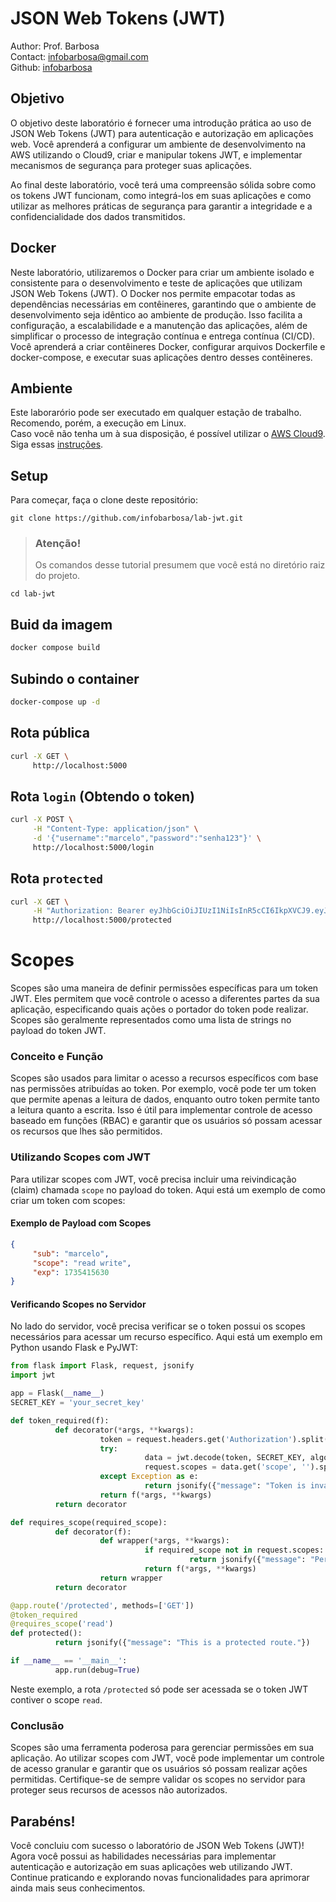 # JSON Web Tokens (JWT)
Author: Prof. Barbosa<br>
Contact: infobarbosa@gmail.com<br>
Github: [infobarbosa](https://github.com/infobarbosa)

## Objetivo
O objetivo deste laboratório é fornecer uma introdução prática ao uso de JSON Web Tokens (JWT) para autenticação e autorização em aplicações web. Você aprenderá a configurar um ambiente de desenvolvimento na AWS utilizando o Cloud9, criar e manipular tokens JWT, e implementar mecanismos de segurança para proteger suas aplicações.

Ao final deste laboratório, você terá uma compreensão sólida sobre como os tokens JWT funcionam, como integrá-los em suas aplicações e como utilizar as melhores práticas de segurança para garantir a integridade e a confidencialidade dos dados transmitidos.

## Docker
Neste laboratório, utilizaremos o Docker para criar um ambiente isolado e consistente para o desenvolvimento e teste de aplicações que utilizam JSON Web Tokens (JWT). O Docker nos permite empacotar todas as dependências necessárias em contêineres, garantindo que o ambiente de desenvolvimento seja idêntico ao ambiente de produção. Isso facilita a configuração, a escalabilidade e a manutenção das aplicações, além de simplificar o processo de integração contínua e entrega contínua (CI/CD). Você aprenderá a criar contêineres Docker, configurar arquivos Dockerfile e docker-compose, e executar suas aplicações dentro desses contêineres.

## Ambiente 
Este laborarório pode ser executado em qualquer estação de trabalho.<br>
Recomendo, porém, a execução em Linux.<br>
Caso você não tenha um à sua disposição, é possível utilizar o [AWS Cloud9](https://aws.amazon.com/cloud9/). Siga essas [instruções](Cloud9/README.md).

## Setup
Para começar, faça o clone deste repositório:
```
git clone https://github.com/infobarbosa/lab-jwt.git

```

>### Atenção! 
> Os comandos desse tutorial presumem que você está no diretório raiz do projeto.

```
cd lab-jwt

```

## Buid da imagem
```sh
docker compose build

```

## Subindo o container
```sh
docker-compose up -d

```

## Rota pública
```sh
curl -X GET \
     http://localhost:5000

```
## Rota `login` (Obtendo o token)
```sh
curl -X POST \
     -H "Content-Type: application/json" \
     -d '{"username":"marcelo","password":"senha123"}' \
     http://localhost:5000/login

```

## Rota `protected`
```sh
curl -X GET \
     -H "Authorization: Bearer eyJhbGciOiJIUzI1NiIsInR5cCI6IkpXVCJ9.eyJzdWIiOiJtYXJjZWxvIiwiZXhwIjoxNzM1NDE1NjMwfQ.yz50XQcKsiwr3-BYmqqzsJibPoV0_EMlmB3esi5gH4s" \
     http://localhost:5000/protected

```

# Scopes
Scopes são uma maneira de definir permissões específicas para um token JWT. Eles permitem que você controle o acesso a diferentes partes da sua aplicação, especificando quais ações o portador do token pode realizar. Scopes são geralmente representados como uma lista de strings no payload do token JWT.

### Conceito e Função
Scopes são usados para limitar o acesso a recursos específicos com base nas permissões atribuídas ao token. Por exemplo, você pode ter um token que permite apenas a leitura de dados, enquanto outro token permite tanto a leitura quanto a escrita. Isso é útil para implementar controle de acesso baseado em funções (RBAC) e garantir que os usuários só possam acessar os recursos que lhes são permitidos.

### Utilizando Scopes com JWT
Para utilizar scopes com JWT, você precisa incluir uma reivindicação (claim) chamada `scope` no payload do token. Aqui está um exemplo de como criar um token com scopes:

#### Exemplo de Payload com Scopes
```json
{
     "sub": "marcelo",
     "scope": "read write",
     "exp": 1735415630
}
```

#### Verificando Scopes no Servidor
No lado do servidor, você precisa verificar se o token possui os scopes necessários para acessar um recurso específico. Aqui está um exemplo em Python usando Flask e PyJWT:

```python
from flask import Flask, request, jsonify
import jwt

app = Flask(__name__)
SECRET_KEY = 'your_secret_key'

def token_required(f):
          def decorator(*args, **kwargs):
                    token = request.headers.get('Authorization').split()[1]
                    try:
                              data = jwt.decode(token, SECRET_KEY, algorithms=["HS256"])
                              request.scopes = data.get('scope', '').split()
                    except Exception as e:
                              return jsonify({"message": "Token is invalid!"}), 403
                    return f(*args, **kwargs)
          return decorator

def requires_scope(required_scope):
          def decorator(f):
                    def wrapper(*args, **kwargs):
                              if required_scope not in request.scopes:
                                        return jsonify({"message": "Permission denied!"}), 403
                              return f(*args, **kwargs)
                    return wrapper
          return decorator

@app.route('/protected', methods=['GET'])
@token_required
@requires_scope('read')
def protected():
          return jsonify({"message": "This is a protected route."})

if __name__ == '__main__':
          app.run(debug=True)
```

Neste exemplo, a rota `/protected` só pode ser acessada se o token JWT contiver o scope `read`.

### Conclusão
Scopes são uma ferramenta poderosa para gerenciar permissões em sua aplicação. Ao utilizar scopes com JWT, você pode implementar um controle de acesso granular e garantir que os usuários só possam realizar ações permitidas. Certifique-se de sempre validar os scopes no servidor para proteger seus recursos de acessos não autorizados.


## Parabéns!
Você concluiu com sucesso o laboratório de JSON Web Tokens (JWT)! Agora você possui as habilidades necessárias para implementar autenticação e autorização em suas aplicações web utilizando JWT. Continue praticando e explorando novas funcionalidades para aprimorar ainda mais seus conhecimentos.
